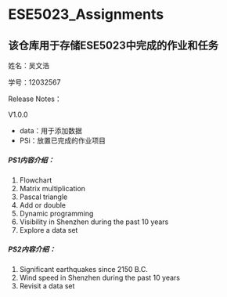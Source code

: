 # ESE5023_Assignments

## 该仓库用于存储ESE5023中完成的作业和任务

姓名：吴文浩

学号：12032567

Release Notes：

V1.0.0

- data：用于添加数据
- PSi：放置已完成的作业项目

##### PS1内容介绍：

1. Flowchart
2. Matrix multiplication
3. Pascal triangle
4. Add or double
5. Dynamic programming
6. Visibility in Shenzhen during the past 10 years
7. Explore a data set

##### PS2内容介绍：

1. Significant earthquakes since 2150 B.C.
2. Wind speed in Shenzhen during the past 10 years
3. Revisit a data set


